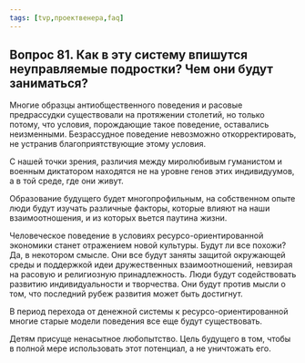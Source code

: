 ```yaml
---
tags: [tvp,проектвенера,faq]
---
```

## Вопрос 81. Как в эту систему впишутся неуправляемые подростки? Чем они будут заниматься?

Многие образцы антиобщественного поведения и расовые предрассудки существовали на протяжении столетий, но только потому, что условия, порождающие такое поведение, оставались неизменными. Безрассудное поведение невозможно откорректировать, не устранив благоприятствующие этому условия.

С нашей точки зрения, различия между миролюбивым гуманистом и военным диктатором находятся не на уровне генов этих индивидуумов, а в той среде, где они живут.

Образование будущего будет многопрофильным, на собственном опыте люди будут изучать различные факторы, которые влияют на наши взаимоотношения, и из которых вьется паутина жизни.

Человеческое поведение в условиях ресурсо-ориентированной экономики станет отражением новой культуры. Будут ли все похожи? Да, в некотором смысле. Они все будут заняты защитой окружающей среды и поддержкой идеи дружественных взаимоотношений, невзирая на расовую и религиозную принадлежность. Люди будут содействовать развитию индивидуальности и творчества. Они будут против мысли о том, что последний рубеж развития может быть достигнут.

В период перехода от денежной системы к ресурсо-ориентированной многие старые модели поведения все еще будут существовать.

Детям присуще ненасытное любопытство. Цель будущего в том, чтобы в полной мере использовать этот потенциал, а не уничтожать его.